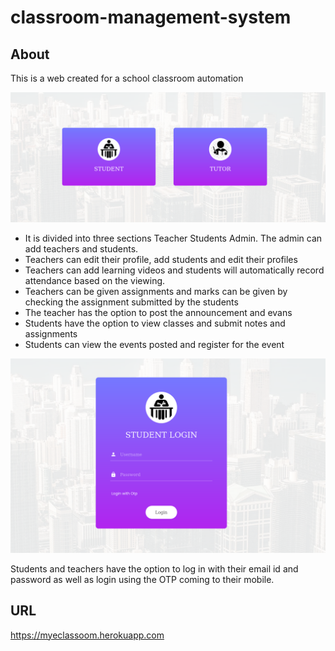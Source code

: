 # classroom-management-system

## About 
This is a web created for a school classroom automation

![](public/images/Sc1.png)

- It is divided into three sections Teacher Students Admin. The admin can add teachers and students. 
- Teachers can edit their profile, add students and edit their profiles
- Teachers can add learning videos and students will automatically record attendance based on the viewing.
- Teachers can be given assignments and marks can be given by checking the assignment submitted by the students
- The teacher has the option to post the announcement and evans
- Students have the option to view classes and submit notes and assignments
- Students can view the events posted and register for the event

![](public/images/Sc2.png)

Students and teachers have the option to log in with their email id and password as well as login using the OTP coming to their mobile.

## URL
https://myeclassoom.herokuapp.com
